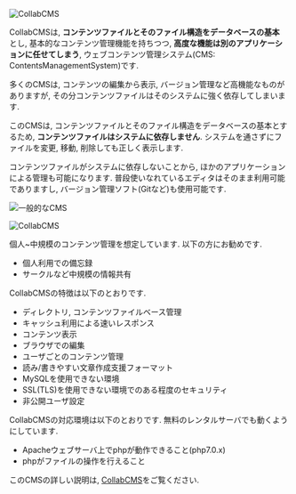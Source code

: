 ![CollabCMS](http://contentsviewer.work/Home/Master/Contents/CollabCMS/Images/Logo.png)

CollabCMSは, __コンテンツファイルとそのファイル構造をデータベースの基本__ とし,
基本的なコンテンツ管理機能を持ちつつ, __高度な機能は別のアプリケーションに任せてしまう__,
ウェブコンテンツ管理システム(CMS: ContentsManagementSystem)です.

多くのCMSは, コンテンツの編集から表示, バージョン管理など高機能なものがありますが,
その分コンテンツファイルはそのシステムに強く依存してしまいます.

このCMSは, コンテンツファイルとそのファイル構造をデータベースの基本とするため,
__コンテンツファイルはシステムに依存しません__.
システムを通さずにファイルを変更, 移動, 削除しても正しく表示します.

コンテンツファイルがシステムに依存しないことから, ほかのアプリケーションによる管理も可能になります.
普段使いなれているエディタはそのまま利用可能でありますし, 
バージョン管理ソフト(Gitなど)も使用可能です.

![一般的なCMS](http://contentsviewer.work/Home/Master/Contents/CollabCMS/Images/GeneralCMS.png)

![CollabCMS](http://contentsviewer.work/Home/Master/Contents/CollabCMS/Images/ThisCMS.png)


個人~中規模のコンテンツ管理を想定しています.
以下の方にお勧めです.

* 個人利用での備忘録
* サークルなど中規模の情報共有

CollabCMSの特徴は以下のとおりです.

* ディレクトリ, コンテンツファイルベース管理
* キャッシュ利用による速いレスポンス
* コンテンツ表示
* ブラウザでの編集
* ユーザごとのコンテンツ管理
* 読み/書きやすい文章作成支援フォーマット
* MySQLを使用できない環境
* SSL(TLS)を使用できない環境でのある程度のセキュリティ
* 非公開ユーザ設定


CollabCMSの対応環境は以下のとおりです. 無料のレンタルサーバでも動くようにしています.

* Apacheウェブサーバ上でphpが動作できること(php7.0.x)
* phpがファイルの操作を行えること 

このCMSの詳しい説明は, [CollabCMS](http://contentsviewer.work/?content=.%2FMaster%2FContents%2FCollabCMS%2FCollabCMS)をご覧ください.

